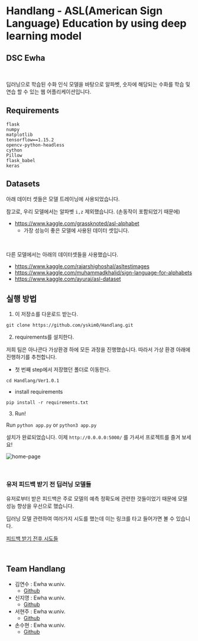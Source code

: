 # Handlang - ASL(American Sign Language) Education by using deep learning model

## DSC Ewha

<br>

딥러닝으로 학습된 수화 인식 모델을 바탕으로 알파벳, 숫자에 해당되는 수화를 학습 및 연습 할 수 있는 웹 어플리케이션입니다.


## Requirements

```
flask
numpy
matplotlib
tensorflow==1.15.2
opencv-python-headless
cython
Pillow
flask_babel
keras
```

## Datasets

아래 데이터 셋들은 모델 트레이닝에 사용되었습니다.

참고로, 우리 모델에서는 알파벳 `i,z` 제외했습니다. (손동작이 포함되었기 때문에)

- https://www.kaggle.com/grassknoted/asl-alphabet
    - 가장 성능이 좋은 모델에 사용된 데이터 셋입니다.

<br>

다른 모델에서는 아래의 데이터셋들을 사용했습니다.

- https://www.kaggle.com/rajarshighoshal/asltestimages
- https://www.kaggle.com/muhammadkhalid/sign-language-for-alphabets
- https://www.kaggle.com/ayuraj/asl-dataset


## 실행 방법

1. 이 저장소를 다운로드 받는다.

`git clone https://github.com/yskim0/Handlang.git`

2. requirements를 설치한다.

저희 팀은 아나콘다 가상환경 하에 모든 과정을 진행했습니다. 따라서 가상 환경 아래에 진행하기를 추천합니다.

- 첫 번째 step에서 저장했던 폴더로 이동한다.

`cd Handlang/Ver1.0.1`

- install requirements

`pip install -r requirements.txt`

3. Run!

Run `python app.py` or `python3 app.py`

설치가 완료되었습니다.
이제 `http://0.0.0.0:5000/` 를 가셔서 프로젝트를 즐겨 보세요!

![home-page](https://user-images.githubusercontent.com/48315997/90590463-9b8e2580-e21b-11ea-851f-fa71c32ba152.png)



<br>

### 유저 피드백 받기 전 딥러닝 모델들

유저로부터 받은 피드백은 주로 모델의 예측 정확도에 관련한 것들이었기 때문에 모델 성능 향상을 우선으로 했습니다.

딥러닝 모델 관련하여 여러가지 시도를 했는데 이는 링크를 타고 들어가면 볼 수 있습니다.


[피드백 받기 전후 시도들](https://github.com/yskim0/GoogleSolutionChallenge_Handlang/blob/master/before_usr_feedback.md)

<br>




## Team Handlang

- 김연수 : Ewha w.univ.
    - [Github](https://github.com/yskim0)
- 신지영 : Ewha w.univ.
    - [Github](https://github.com/Turtlefromocean)
- 서현주 : Ewha w.univ.
    - [Github](https://github.com/seohsj)
- 손수현 : Ewha w.univ.
    - [Github](https://github.com/sonsuhyune)

